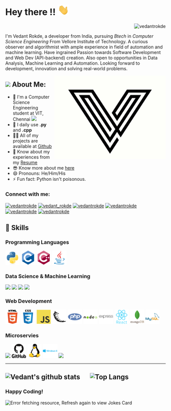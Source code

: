 <!-- [![Typing SVG](https://readme-typing-svg.herokuapp.com?color=29BCF7&size=35&lines=Hey++there%F0%9F%91%8B;Good+to+have+you!)](https://git.io/typing-svg) -->
# Hey there !! <img src="https://github.com/vedantrokde/vedantrokde/blob/main/hi.gif" width="35px">
<img align="right" src="https://komarev.com/ghpvc/?username=vedantrokde&label=Profile%20views&color=0e75b6&style=flat" alt="vedantrokde"/>
<br>
<!-- [![LinkedIn Badge](https://img.shields.io/badge/-vedantrokde-blue?style=flat-square&logo=Linkedin&logoColor=white&link=https://www.linkedin.com/in/vedantrokde/)](https://www.linkedin.com/in/vedantrokde/)
[![Instagram Badge](https://img.shields.io/badge/-vedant_rokde-purple?style=flat-square&logo=instagram&logoColor=white&link=https://instagram.com/vedant_rokde)](https://instagram.com/vedant_rokde)   -->

I'm Vedant Rokde, a developer from India, pursuing *Btech* in *Computer Science Engineering* From Vellore Institute of Technology. A curious observer and algorithmist with ample experience in field of automation and machine learning. Have ingrained Passion towards Software Development and Web Dev (API-backend) creation. Also open to opportunities in Data Analysis, Machine Learning and Automation. Looking forward to development, innovation and solving real-world problems.

<img align="right" src="https://github.com/vedantrokde/vedantrokde/blob/main/v-icon-bg.jpg" width="350px">

## <img src="https://github.com/TheDudeThatCode/TheDudeThatCode/blob/master/Assets/Developer.gif" width="45px"> About Me:
- 🏦 I'm a Computer Science Engineering student at VIT, Chennai 
      <img src="https://media.giphy.com/media/WUlplcMpOCEmTGBtBW/giphy.gif" width="30">
- 🌱 I daily use **.py** and **.cpp**
- 👨‍💻 All of my projects are available at [Github](https://github.com/vedantrokde)
- 📄 Know about my experiences from my [Resume](https://www.vedantrokde.tech/resume.pdf)
- 😎 Know more about me [here](https://www.vedantrokde.tech/)
- 😄 Pronouns: He/Him/His
- ⚡ Fun fact: Python isn't poisonous.

<h3 align="left">Connect with me:</h3>
<p align="left">
<a href="https://linkedin.com/in/vedantrokde" target="_blank"><img align="center" src="https://simpleicons.org/icons/linkedin.svg" alt="vedantrokde" height="30" width="40" /></a>
<a href="https://instagram.com/vedant_rokde" target="_blank"><img align="center" src="https://simpleicons.org/icons/instagram.svg" alt="vedant_rokde" height="30" width="40" /></a>
<a href="https://www.leetcode.com/vedantrokde" target="_blank"><img align="center" src="https://simpleicons.org/icons/leetcode.svg" alt="vedantrokde" height="30" width="40" /></a>
<a href="https://www.hackerrank.com/vedantrokde" target="_blank"><img align="center" src="https://simpleicons.org/icons/hackerrank.svg" alt="vedantrokde" height="30" width="40" /></a>
<a href="mailto:vedant24rokde@gmail.com" target="_blank"><img align="center" src="https://simpleicons.org/icons/gmail.svg" alt="vedantrokde" height="30" width="40" /></a>
<a href="https://www.vedantrokde.tech/" target="_blank"><img align="center" src="https://www.vedantrokde.tech/assets/img/favicon-96x96.png" alt="vedantrokde" height="30"/></a>
</p>

## 🚀 Skills
### Programming Languages
<p>
<img src="https://raw.githubusercontent.com/devicons/devicon/master/icons/python/python-original.svg" width="45px" height="45px"/>
<img src="https://raw.githubusercontent.com/devicons/devicon/master/icons/c/c-original.svg" width="" height="45px"/>
<img src="https://raw.githubusercontent.com/devicons/devicon/master/icons/cplusplus/cplusplus-original.svg" width="" height="45px"/>
<img src="https://raw.githubusercontent.com/devicons/devicon/master/icons/java/java-original.svg" width="" height="45px"/>
</p>

### Data Science & Machine Learning
<p>
<img src="https://www.vectorlogo.zone/logos/opencv/opencv-icon.svg" width="" height="45px"/>
<img src="https://upload.wikimedia.org/wikipedia/commons/0/05/Scikit_learn_logo_small.svg" width="" height="45px"/>
<img src="https://raw.githubusercontent.com/detain/svg-logos/780f25886640cef088af994181646db2f6b1a3f8/svg/selenium-logo.svg" width="" height="45px"/>
<img src="https://www.vectorlogo.zone/logos/tensorflow/tensorflow-icon.svg" width="" height="45px"/>
</p>

### Web Development
<p>
<img src="https://raw.githubusercontent.com/devicons/devicon/master/icons/html5/html5-original-wordmark.svg" width="" height="45px"/>
<img src="https://raw.githubusercontent.com/devicons/devicon/master/icons/css3/css3-original-wordmark.svg" width="" height="45px"/>
<img src="https://raw.githubusercontent.com/devicons/devicon/master/icons/javascript/javascript-original.svg" width="" height="45px"/>
<img src="https://github.com/devicons/devicon/blob/master/icons/flask/flask-original.svg" width="" height="45px"/>
<img src="https://github.com/devicons/devicon/blob/master/icons/php/php-plain.svg" width="" height="45px"/>
<img src="https://github.com/devicons/devicon/blob/master/icons/nodejs/nodejs-original-wordmark.svg" width="" height="45px"/>
<img src="https://raw.githubusercontent.com/devicons/devicon/master/icons/express/express-original-wordmark.svg" width="" height="45px"/>
<img src="https://raw.githubusercontent.com/devicons/devicon/master/icons/react/react-original-wordmark.svg" width="" height="45px"/>
<img src="https://github.com/devicons/devicon/blob/master/icons/mongodb/mongodb-original-wordmark.svg" width="" height="45px"/>
<img src="https://github.com/devicons/devicon/blob/master/icons/mysql/mysql-original-wordmark.svg" width="" height="45px"/>
</p>

### Microservies
<p>
<img src="https://www.vectorlogo.zone/logos/git-scm/git-scm-icon.svg" width="" height="45px"/>
<img src="https://github.com/devicons/devicon/blob/master/icons/github/github-original-wordmark.svg" width="" height="45px"/>
<img src="https://raw.githubusercontent.com/devicons/devicon/master/icons/linux/linux-original.svg" width="" height="45px"/>
<img src="https://github.com/devicons/devicon/blob/master/icons/windows8/windows8-original-wordmark.svg" width="" height="45px"/>
<img src="https://www.vectorlogo.zone/logos/getpostman/getpostman-icon.svg" width="" height="45px"/>
</p>

---
![Vedant's github stats](https://github-readme-stats.vercel.app/api?username=vedantrokde&show_icons=true&title_color=ffc857&icon_color=8ac926&text_color=daf7dc&bg_color=151515&hide=["stars"]) &emsp; ![Top Langs](https://github-readme-stats.vercel.app/api/top-langs/?username=vedantrokde&layout=compact&text_color=daf7dc&bg_color=151515)
---
### Happy Coding!
<img src="https://readme-jokes.vercel.app/api" alt="Error fetching resource, Refresh again to view Jokes Card" />

<!-- <p> <a href="https://github.com/ryo-ma/github-profile-trophy"><img src="https://github-profile-trophy.vercel.app/?username=vedantrokde" alt="vedantrokde" /></a> </p> -->
<!-- <p><img align="center" src="https://github-readme-streak-stats.herokuapp.com/?user=vedantrokde&" alt="vedantrokde" /></p>-->
